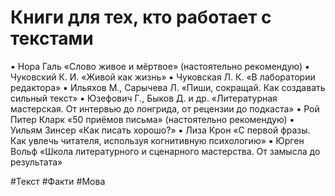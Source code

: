 # Книги для тех, кто работает с текстами

▪︎ Нора Галь «Слово живое и мёртвое» (настоятельно рекомендую)
▪︎ Чуковский К. И. «Живой как жизнь»
▪︎ Чуковская Л. К. «В лаборатории редактора»
▪︎ Ильяхов М., Сарычева Л. «Пиши, сокращай. Как создавать сильный текст»
▪︎ Юзефович Г., Быков Д. и др. «Литературная мастерская. От интервью до лонгрида, от рецензии до подкаста»
▪︎ Рой Питер Кларк «50 приёмов письма» (настоятельно рекомендую)
▪︎ Уильям Зинсер «Как писать хорошо?»
▪︎ Лиза Крон «С первой фразы. Как увлечь читателя, используя когнитивную психологию»
▪︎ Юрген Вольф «Школа литературного и сценарного мастерства. От замысла до результата»

#Текст #Факти #Мова 